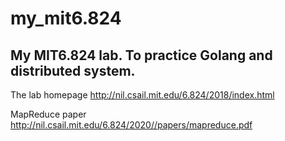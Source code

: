 # my_mit6.824

## My MIT6.824 lab. To practice Golang and distributed system.

The lab homepage
  http://nil.csail.mit.edu/6.824/2018/index.html

MapReduce paper
  http://nil.csail.mit.edu/6.824/2020//papers/mapreduce.pdf
